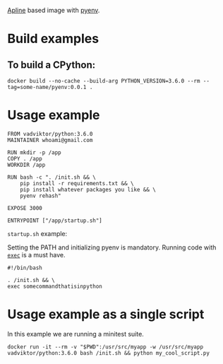 [Apline](https://alpinelinux.org/) based image with [pyenv](https://github.com/yyuu/pyenv).

# Build examples

## To build a CPython:

`docker build --no-cache --build-arg PYTHON_VERSION=3.6.0 --rm --tag=some-name/pyenv:0.0.1 .`

# Usage example

```
FROM vadviktor/python:3.6.0
MAINTAINER whoami@gmail.com

RUN mkdir -p /app
COPY . /app
WORKDIR /app

RUN bash -c ". /init.sh && \
    pip install -r requirements.txt && \
    pip install whatever packages you like && \
    pyenv rehash"

EXPOSE 3000

ENTRYPOINT ["/app/startup.sh"]
```

`startup.sh` example:

Setting the PATH and initializing pyenv is mandatory. Running code with [`exec`](http://wiki.bash-hackers.org/commands/builtin/exec) is a must have.

```
#!/bin/bash

. /init.sh && \
exec somecommandthatisinpython
```

# Usage example as a single script

In this example we are running a minitest suite.

`docker run -it --rm -v "$PWD":/usr/src/myapp -w /usr/src/myapp vadviktor/python:3.6.0 bash /init.sh && python my_cool_script.py`
